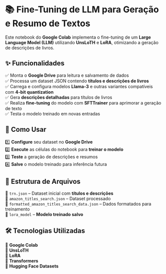 # 📚 Fine-Tuning de LLM para Geração e Resumo de Textos  

Este notebook do **Google Colab** implementa o fine-tuning de um **Large Language Model (LLM)** utilizando **UnsLoTH** e **LoRA**, otimizando a geração de descrições de livros.  

## ✨ Funcionalidades  
✅ Monta o **Google Drive** para leitura e salvamento de dados  
✅ Processa um dataset JSON contendo **títulos e descrições de livros**  
✅ Carrega e configura modelos **Llama-3** e outras variantes compatíveis com **4-bit quantization**  
✅ Gera **descrições detalhadas** para títulos de livros  
✅ Realiza **fine-tuning** do modelo com **SFTTrainer** para aprimorar a geração de texto  
✅ Testa o modelo treinado em novas entradas

## 🚀 Como Usar  
1️⃣ **Configure** seu dataset no **Google Drive**  
2️⃣ **Execute** as células do notebook para **treinar o modelo**  
3️⃣ **Teste** a geração de descrições e resumos  
4️⃣ **Salve** o modelo treinado para inferência futura  

## 📂 Estrutura de Arquivos  
📌 `trn.json` – Dataset inicial com **títulos e descrições**  
📌 `amazon_titles_search.json` – Dataset processado  
📌 `formatted_amazon_titles_search_data.json` – Dados formatados para treinamento  
📌 `lora_model` – **Modelo treinado salvo**  

## 🛠 Tecnologias Utilizadas  
🔹 **Google Colab**  
🔹 **UnsLoTH**  
🔹 **LoRA**  
🔹 **Transformers**  
🔹 **Hugging Face Datasets**  

